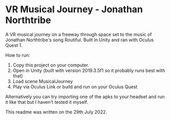 # VR Musical Journey - Jonathan Northtribe
A VR musical journey on a freeway through space set to the music of Jonathan Northtribe's song Routiful. Built in Unity and ran with Oculus Quest 1.

How to run:
1. Copy this project on your computer.
2. Open in Unity (built with version 2019.3.5f1 so it probably runs best with that)
3. Load scene MusicalJourney
4. Play via Oculus Link or build and run on your Oculus Quest

Alternatively you can try importing one of the apks to your headset and run it like that but I haven't tested it myself.

This readme was written on the 29th July 2022.
